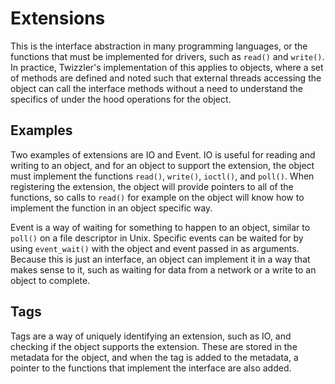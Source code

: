 # Extensions

This is the interface abstraction in many programming languages, or the functions that must be implemented for drivers, such as `read()` and `write()`. In practice, Twizzler's implementation of this applies to objects, where a set of methods are defined and noted such that external threads accessing the object can call the interface methods without a need to understand the specifics of under the hood operations for the object.

## Examples

Two examples of extensions are IO and Event. IO is useful for reading and writing to an object, and for an object to support the extension, the object must implement the functions `read()`, `write()`, `ioctl()`, and `poll()`. When registering the extension, the object will provide pointers to all of the functions, so calls to `read()` for example on the object will know how to implement the function in an object specific way.

Event is a way of waiting for something to happen to an object, similar to `poll()` on a file descriptor in Unix. Specific events can be waited for by using `event_wait()` with the object and event passed in as arguments. Because this is just an interface, an object can implement it in a way that makes sense to it, such as waiting for data from a network or a write to an object to complete.

## Tags

Tags are a way of uniquely identifying an extension, such as IO, and checking if the object supports the extension. These are stored in the metadata for the object, and when the tag is added to the metadata, a pointer to the functions that implement the interface are also added.
